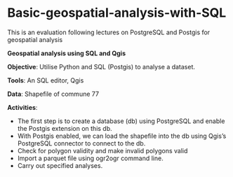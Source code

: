 # Basic-geospatial-analysis-with-SQL
This is an evaluation following lectures on PostgreSQL and Postgis for geospatial analysis

**Geospatial analysis using SQL and Qgis**

**Objective**: Utilise Python and SQL (Postgis) to analyse a dataset. 

**Tools**: An SQL editor, Qgis

**Data**: Shapefile of commune 77

**Activities**: 
* The first step is to create a database (db) using PostgreSQL and enable the Postgis extension on this db.
* With Postgis enabled, we can load the shapefile into the db using Qgis’s PostgreSQL connector to connect to the db.
* Check for polygon validity and make invalid polygons valid
* Import a parquet file using ogr2ogr command line.
* Carry out specified analyses.

